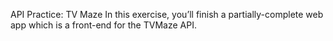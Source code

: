 API Practice: TV Maze
In this exercise, you’ll finish a partially-complete web app which is a front-end for the TVMaze API.



